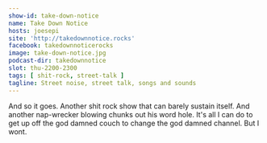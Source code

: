 ```yaml
---
show-id: take-down-notice
name: Take Down Notice
hosts: joesepi
site: 'http://takedownnotice.rocks'
facebook: takedownnoticerocks
image: take-down-notice.jpg
podcast-dir: takedownnotice
slot: thu-2200-2300
tags: [ shit-rock, street-talk ]
tagline: Street noise, street talk, songs and sounds
---
```


And so it goes. Another shit rock show that can barely sustain itself. And another nap-wrecker blowing chunks out his word hole.  It's all I can do to get up off the god damned couch to change the god damned channel. But I wont.
